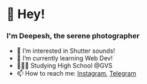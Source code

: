 # 👋 Hey!
### I'm Deepesh, the serene photographer
- 👀 I’m interested in Shutter sounds!
- 🌱 I’m currently learning Web Dev!
- 👩🏼‍🎓 Studying High School @GVS
- 📫 How to reach me: [Instagram](https://www.instagram.com/framesbypatty/), [Telegram](https://t.me/deepeshojha)

<!---
deepesh0jha/deepesh0jha is a ✨ special ✨ repository because its `README.md` (this file) appears on your GitHub profile.
You can click the Preview link to take a look at your changes.
--->
